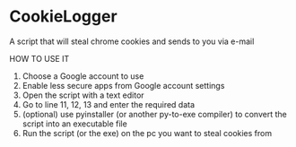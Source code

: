 # CookieLogger
A script that will steal chrome cookies and sends to you via e-mail

HOW TO USE IT

1. Choose a Google account to use
2. Enable less secure apps from Google account settings
3. Open the script with a text editor
4. Go to line 11, 12, 13 and enter the required data
5. (optional) use pyinstaller (or another py-to-exe compiler) to convert the script into an executable file
6. Run the script (or the exe) on the pc you want to steal cookies from
